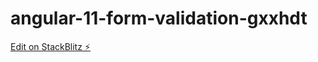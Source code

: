 # angular-11-form-validation-gxxhdt

[Edit on StackBlitz ⚡️](https://stackblitz.com/edit/angular-11-form-validation-gxxhdt)